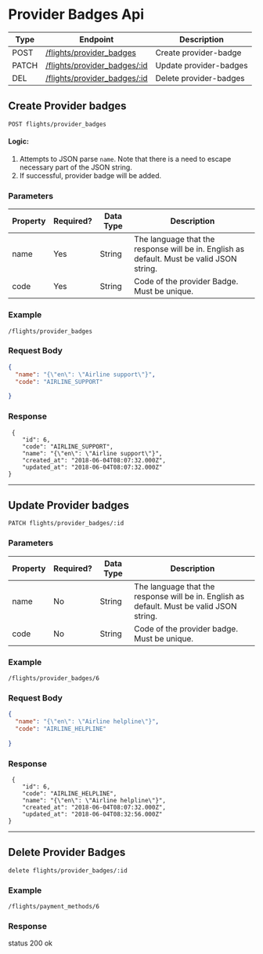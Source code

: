 # Provider Badges Api

| Type  | Endpoint                                                 | Description            |
| ----- | -------------------------------------------------------- | ---------------------- |
| POST  | [/flights/provider_badges](#create-provider-badges )     | Create provider-badge  |
| PATCH | [/flights/provider_badges/:id](#update-provider-badges ) | Update provider-badges |
| DEL   | [/flights/provider_badges/:id](#delete-provider-badges ) | Delete provider-badges |

## Create Provider badges

```POST flights/provider_badges```

#### Logic:

1. Attempts to JSON parse `name`. Note that there is a need to escape necessary part of the JSON string.
2. If successful, provider badge will be added.

### Parameters
| Property | Required? | Data Type | Description                                                                               |
| -------- | --------- | --------- | ----------------------------------------------------------------------------------------- |
| name     | Yes       | String    | The language that the response will be in. English as default. Must be valid JSON string. |
| code     | Yes       | String    | Code of the provider Badge. Must be unique.                                               |


### Example
```/flights/provider_badges```

### Request Body
``` json
{
  "name": "{\"en\": \"Airline support\"}",
  "code": "AIRLINE_SUPPORT"
 
}
```


### Response
```
 {
    "id": 6,
    "code": "AIRLINE_SUPPORT",
    "name": "{\"en\": \"Airline support\"}",
    "created_at": "2018-06-04T08:07:32.000Z",
    "updated_at": "2018-06-04T08:07:32.000Z"
}
```


___

## Update Provider badges

```PATCH flights/provider_badges/:id```

### Parameters
| Property | Required? | Data Type | Description                                                                               |
| -------- | --------- | --------- | ----------------------------------------------------------------------------------------- |
| name     | No        | String    | The language that the response will be in. English as default. Must be valid JSON string. |
| code     | No        | String    | Code of the provider badge. Must be unique.                                               |


### Example
```/flights/provider_badges/6```

### Request Body
``` json
{
  "name": "{\"en\": \"Airline helpline\"}",
  "code": "AIRLINE_HELPLINE"
 
}
```


### Response
```
 {
    "id": 6,
    "code": "AIRLINE_HELPLINE",
    "name": "{\"en\": \"Airline helpline\"}",
    "created_at": "2018-06-04T08:07:32.000Z",
    "updated_at": "2018-06-04T08:32:56.000Z"
}
```


___

## Delete Provider Badges

```delete flights/provider_badges/:id```

### Example
```/flights/payment_methods/6```

### Response
status 200 ok